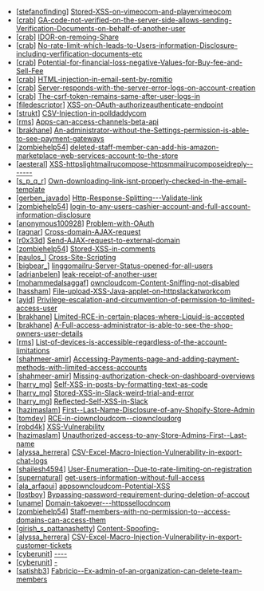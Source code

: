 * [[stefanofinding](https://hackerone.com/stefanofinding)] [Stored-XSS-on-vimeocom-and-playervimeocom](https://hackerone.com/reports/87577)
* [[crab](https://hackerone.com/crab)] [GA-code-not-verified-on-the-server-side-allows-sending-Verification-Documents-on-behalf-of-another-user](https://hackerone.com/reports/77076)
* [[crab](https://hackerone.com/crab)] [IDOR-on-remoing-Share](https://hackerone.com/reports/85720)
* [[crab](https://hackerone.com/crab)] [No-rate-limit-which-leads-to-Users-information-Disclosure-including-verfification-documents-etc](https://hackerone.com/reports/75702)
* [[crab](https://hackerone.com/crab)] [Potential-for-financial-loss-negative-Values-for-Buy-fee-and-Sell-Fee](https://hackerone.com/reports/74147)
* [[crab](https://hackerone.com/crab)] [HTML-injection-in-email-sent-by-romitio](https://hackerone.com/reports/57914)
* [[crab](https://hackerone.com/crab)] [Server-responds-with-the-server-error-logs-on-account-creation](https://hackerone.com/reports/57692)
* [[crab](https://hackerone.com/crab)] [The-csrf-token-remains-same-after-user-logs-in](https://hackerone.com/reports/49974)
* [[filedescriptor](https://hackerone.com/filedescriptor)] [XSS-on-OAuth-authorizeauthenticate-endpoint](https://hackerone.com/reports/87040)
* [[strukt](https://hackerone.com/strukt)] [CSV-Injection-in-polldaddycom](https://hackerone.com/reports/92353)
* [[rms](https://hackerone.com/rms)] [Apps-can-access-channels-beta-api](https://hackerone.com/reports/98499)
* [[brakhane](https://hackerone.com/brakhane)] [An-administrator-without-the-Settings-permission-is-able-to-see-payment-gateways](https://hackerone.com/reports/96908)
* [[zombiehelp54](https://hackerone.com/zombiehelp54)] [deleted-staff-member-can-add-his-amazon-marketplace-web-services-account-to-the-store](https://hackerone.com/reports/99374)
* [[aesteral](https://hackerone.com/aesteral)] [XSS-httpslightmailrucompose-httpsmmailrucomposeidreply-------](https://hackerone.com/reports/88881)
* [[s_p_q_r](https://hackerone.com/s_p_q_r)] [Own-downloading-link-isnt-properly-checked-in-the-email-template](https://hackerone.com/reports/74514)
* [[gerben_javado](https://hackerone.com/gerben_javado)] [Http-Response-Splitting---Validate-link](https://hackerone.com/reports/95981)
* [[zombiehelp54](https://hackerone.com/zombiehelp54)] [login-to-any-users-cashier-account-and-full-account-information-disclosure](https://hackerone.com/reports/98247)
* [[anonymous100928](https://hackerone.com/anonymous100928)] [Problem-with-OAuth](https://hackerone.com/reports/46485)
* [[ragnar](https://hackerone.com/ragnar)] [Cross-domain-AJAX-request](https://hackerone.com/reports/97948)
* [[r0x33d](https://hackerone.com/r0x33d)] [Send-AJAX-request-to-external-domain](https://hackerone.com/reports/97191)
* [[zombiehelp54](https://hackerone.com/zombiehelp54)] [Stored-XSS-in-comments](https://hackerone.com/reports/82725)
* [[paulos_](https://hackerone.com/paulos_)] [Cross-Site-Scripting](https://hackerone.com/reports/95599)
* [[bigbear_](https://hackerone.com/bigbear_)] [linggomailru-Server-Status-opened-for-all-users](https://hackerone.com/reports/90691)
* [[adrianbelen](https://hackerone.com/adrianbelen)] [leak-receipt-of-another-user](https://hackerone.com/reports/61371)
* [[mohammedalsaggaf](https://hackerone.com/mohammedalsaggaf)] [owncloudcom-Content-Sniffing-not-disabled](https://hackerone.com/reports/83251)
* [[hassham](https://hackerone.com/hassham)] [File-upload-XSS-Java-applet-on-httpslackatworkcom](https://hackerone.com/reports/97657)
* [[ayid](https://hackerone.com/ayid)] [Privilege-escalation-and-circumvention-of-permission-to-limited-access-user](https://hackerone.com/reports/95589)
* [[brakhane](https://hackerone.com/brakhane)] [Limited-RCE-in-certain-places-where-Liquid-is-accepted](https://hackerone.com/reports/98259)
* [[brakhane](https://hackerone.com/brakhane)] [A-Full-access-administrator-is-able-to-see-the-shop-owners-user-details](https://hackerone.com/reports/96890)
* [[rms](https://hackerone.com/rms)] [List-of-devices-is-accessible-regardless-of-the-account-limitations](https://hackerone.com/reports/97535)
* [[shahmeer-amir](https://hackerone.com/shahmeer-amir)] [Accessing-Payments-page-and-adding-payment-methods-with-limited-access-accounts](https://hackerone.com/reports/92481)
* [[shahmeer-amir](https://hackerone.com/shahmeer-amir)] [Missing-authorization-check-on-dashboard-overviews](https://hackerone.com/reports/93680)
* [[harry_mg](https://hackerone.com/harry_mg)] [Self-XSS-in-posts-by-formatting-text-as-code](https://hackerone.com/reports/89505)
* [[harry_mg](https://hackerone.com/harry_mg)] [Stored-XSS-in-Slack-weird-trial-and-error](https://hackerone.com/reports/96337)
* [[harry_mg](https://hackerone.com/harry_mg)] [Reflected-Self-XSS-in-Slack](https://hackerone.com/reports/97683)
* [[hazimaslam](https://hackerone.com/hazimaslam)] [First--Last-Name-Disclosure-of-any-Shopify-Store-Admin](https://hackerone.com/reports/93294)
* [[tomdev](https://hackerone.com/tomdev)] [RCE-in-ciowncloudcom--ciowncloudorg](https://hackerone.com/reports/98559)
* [[robd4k](https://hackerone.com/robd4k)] [XSS-Vulnerability](https://hackerone.com/reports/87588)
* [[hazimaslam](https://hackerone.com/hazimaslam)] [Unauthorized-access-to-any-Store-Admins-First--Last-name](https://hackerone.com/reports/95441)
* [[alyssa_herrera](https://hackerone.com/alyssa_herrera)] [CSV-Excel-Macro-Injection-Vulnerability-in-export-chat-logs](https://hackerone.com/reports/90274)
* [[shailesh4594](https://hackerone.com/shailesh4594)] [User-Enumeration--Due-to-rate-limiting-on-registration](https://hackerone.com/reports/97609)
* [[supernatural](https://hackerone.com/supernatural)] [get-users-information-without-full-access](https://hackerone.com/reports/93616)
* [[ala_arfaoui](https://hackerone.com/ala_arfaoui)] [appsowncloudcom-Potential-XSS](https://hackerone.com/reports/85577)
* [[lostboy](https://hackerone.com/lostboy)] [Bypassing-password-requirement-during-deletion-of-accout](https://hackerone.com/reports/93901)
* [[uname](https://hackerone.com/uname)] [Domain-takoever---httpssellocdncom](https://hackerone.com/reports/96007)
* [[zombiehelp54](https://hackerone.com/zombiehelp54)] [Staff-members-with-no-permission-to--access-domains-can-access-them](https://hackerone.com/reports/96855)
* [[girish_s_pattanashetty](https://hackerone.com/girish_s_pattanashetty)] [Content-Spoofing-](https://hackerone.com/reports/90753)
* [[alyssa_herrera](https://hackerone.com/alyssa_herrera)] [CSV-Excel-Macro-Injection-Vulnerability-in-export-customer-tickets](https://hackerone.com/reports/90131)
* [[cyberunit](https://hackerone.com/cyberunit)] [----](https://hackerone.com/reports/79393)
* [[cyberunit](https://hackerone.com/cyberunit)] [-](https://hackerone.com/reports/34686)
* [[satishb3](https://hackerone.com/satishb3)] [Fabricio--Ex-admin-of-an-organization-can-delete-team-members](https://hackerone.com/reports/55670)
